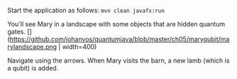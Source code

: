 Start the application as follows:
`mvn clean javafx:run`

You'll see Mary in a landscape with some objects that are hidden quantum
gates.
[](https://github.com/johanvos/quantumjava/blob/master/ch05/maryqubit/marylandscape.png | width=400)

Navigate using the arrows. When Mary visits the barn, a new lamb (which is
a qubit) is added. 

